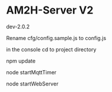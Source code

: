 # AM2H-Server V2
dev-2.0.2

Rename cfg/config.sample.js to config.js

in the console cd to project directory

npm update

node startMqttTimer

node startWebServer
